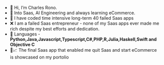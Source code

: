 - 👋 Hi, I’m Charles Rono.
- 🌱 Into Saas, AI Engineering and always learning eCommerce.
- 🚀 I have coded time intensive long-term 40 failed Saas apps
- ❌ I am a failed Saas entrepreneur - none of my Saas apps ever made me rich despite my best efforts and dedication.
- 🎯 Languages - **Python,Java,Javascript,Typescript,C#,PHP,R,Julia,Haskell,Swift and Objective C**
- 🚀📈 The final Saas app that enabled me quit Saas and start eCommerce is showcased on my portolio
